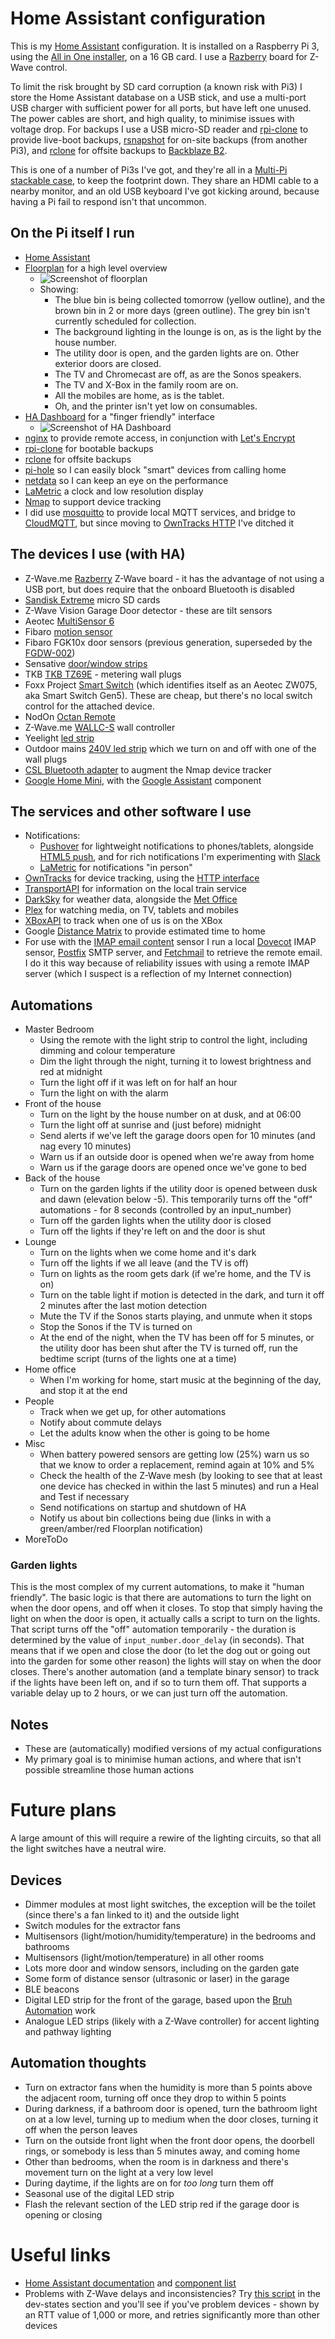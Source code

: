 # Home Assistant configuration
This is my [Home Assistant](https://home-assistant.io/) configuration. It is installed on a Raspberry Pi 3, using the [All in One installer](https://home-assistant.io/docs/installation/raspberry-pi-all-in-one/), on a 16 GB card. I use a [Razberry](https://razberry.z-wave.me/) board for Z-Wave control.

To limit the risk brought by SD card corruption (a known risk with Pi3) I store the Home Assistant database on a USB stick, and use a multi-port USB charger with sufficient power for all ports, but have left one unused. The power cables are short, and high quality, to minimise issues with voltage drop. For backups I use a USB micro-SD reader and [rpi-clone](https://github.com/billw2/rpi-clone) to provide live-boot backups, [rsnapshot](http://rsnapshot.org/) for on-site backups (from another Pi3), and [rclone](https://rclone.org/) for offsite backups to [Backblaze B2](https://www.backblaze.com/b2/cloud-storage.html).

This is one of a number of Pi3s I've got, and they're all in a [Multi-Pi stackable case](https://www.modmypi.com/raspberry-pi/cases-183/multi-pi-stacker/multi-pi-stackable-raspberry-pi-case), to keep the footprint down. They share an HDMI cable to a nearby monitor, and an old USB keyboard I've got kicking around, because having a Pi fail to respond isn't that uncommon.

## On the Pi itself I run

* [Home Assistant](https://home-assistant.io/)
* [Floorplan](https://github.com/pkozul/ha-floorplan) for a high level overview
  * ![Screenshot of floorplan](https://i.imgur.com/LEUpofO.png)
  * Showing: 
    * The blue bin is being collected tomorrow (yellow outline), and the brown bin in 2 or more days (green outline). The grey bin isn't currently scheduled for collection. 
    * The background lighting in the lounge is on, as is the light by the house number. 
    * The utility door is open, and the garden lights are on. Other exterior doors are closed.
    * The TV and Chromecast are off, as are the Sonos speakers.
    * The TV and X-Box in the family room are on. 
    * All the mobiles are home, as is the tablet. 
    * Oh, and the printer isn't yet low on consumables.
* [HA Dashboard](https://appdaemon.readthedocs.io/en/latest/DASHBOARD_INSTALL.html) for a "finger friendly" interface
  * ![Screenshot of HA Dashboard](https://i.imgur.com/gEvzY9x.png)
* [nginx](https://nginx.org/en/) to provide remote access, in conjunction with [Let's Encrypt](https://letsencrypt.org/)
* [rpi-clone](https://github.com/billw2/rpi-clone) for bootable backups
* [rclone](https://rclone.org/) for offsite backups
* [pi-hole](https://pi-hole.net/) so I can easily block "smart" devices from calling home
* [netdata](https://my-netdata.io/) so I can keep an eye on the performance
* [LaMetric](https://lametric.com/) a clock and low resolution display
* [Nmap](https://nmap.org/) to support device tracking
* I did use [mosquitto](https://mosquitto.org/) to provide local MQTT services, and bridge to [CloudMQTT](https://www.cloudmqtt.com/), but since moving to [OwnTracks HTTP](https://home-assistant.io/components/device_tracker.owntracks_http/) I've ditched it

## The devices I use (with HA)

* Z-Wave.me [Razberry](https://razberry.z-wave.me/) Z-Wave board - it has the advantage of not using a USB port, but does require that the onboard Bluetooth is disabled
* [Sandisk Extreme](https://www.sandisk.co.uk/home/memory-cards/microsd-cards/extreme-microsd) micro SD cards
* Z-Wave Vision Garage Door detector - these are tilt sensors
* Aeotec [MultiSensor 6](https://aeotec.com/z-wave-sensor)
* Fibaro [motion sensor](https://www.fibaro.com/en/products/motion-sensor/)
* Fibaro FGK10x door sensors (previous generation, superseded by the [FGDW-002](http://manuals.fibaro.com/door-window-sensor-2/))
* Sensative [door/window strips](https://www.stripsbysensative.com/strips-guard/)
* TKB [TKB TZ69E](http://www.tkbhome.com/?cn-p-d-271.html) - metering wall plugs
* Foxx Project [Smart Switch](https://www.getfoxx.com/products) (which identifies itself as an Aeotec ZW075, aka Smart Switch Gen5). These are cheap, but there's no local switch control for the attached device.
* NodOn [Octan Remote](http://nodon.fr/en/z-wave/octan-remote_7-2)
* Z-Wave.me [WALLC-S](http://eng.z-wave.me/index.php?id=30) wall controller
* Yeelight [led strip](https://www.yeelight.com/en_US/product/pitaya)
* Outdoor mains [240V led strip](https://www.lightingever.co.uk/220-240-v-ac-led-strip-multicolour-5050-50m.html) which we turn on and off with one of the wall plugs
* [CSL Bluetooth adapter](https://www.amazon.co.uk/gp/product/B00VFT4LD2/) to augment the Nmap device tracker
* [Google Home Mini](https://store.google.com/product/google_home_mini), with the [Google Assistant](https://home-assistant.io/components/google_assistant/) component

## The services and other software I use

* Notifications:
  * [Pushover](https://pushover.net/) for lightweight notifications to phones/tablets, alongside [HTML5 push](https://home-assistant.io/components/notify.html5/), and for rich notifications I'm experimenting with [Slack](https://slack.com/)
  * [LaMetric](https://lametric.com/) for notifications "in person"
* [OwnTracks](http://owntracks.org/) for device tracking, using the [HTTP interface](https://home-assistant.io/components/device_tracker.owntracks_http/)
* [TransportAPI](https://developer.transportapi.com/) for information on the local train service
* [DarkSky](https://darksky.net/dev/) for weather data, alongside the [Met Office](https://www.metoffice.gov.uk/datapoint)
* [Plex](https://www.plex.tv/sign-in/) for watching media, on TV, tablets and mobiles
* [XBoxAPI](https://xboxapi.com/) to track when one of us is on the XBox
* Google [Distance Matrix](https://developers.google.com/maps/documentation/distance-matrix/) to provide estimated time to home
* For use with the [IMAP email content](https://home-assistant.io/components/sensor.imap_email_content/) sensor I run a local [Dovecot](https://www.dovecot.org/) IMAP sensor, [Postfix](http://www.postfix.org/) SMTP server, and [Fetchmail](http://www.fetchmail.info/) to retrieve the remote email. I do it this way because of reliability issues with using a remote IMAP server (which I suspect is a reflection of my Internet connection)

## Automations

* Master Bedroom
  * Using the remote with the light strip to control the light, including dimming and colour temperature
  * Dim the light through the night, turning it to lowest brightness and red at midnight
  * Turn the light off if it was left on for half an hour
  * Turn the light on with the alarm
* Front of the house
  * Turn on the light by the house number on at dusk, and at 06:00
  * Turn the light off at sunrise and (just before) midnight
  * Send alerts if we've left the garage doors open for 10 minutes (and nag every 10 minutes)
  * Warn us if an outside door is opened when we're away from home
  * Warn us if the garage doors are opened once we've gone to bed
* Back of the house
  * Turn on the garden lights if the utility door is opened between dusk and dawn (elevation below -5). This temporarily turns off the "off" automations - for 8 seconds (controlled by an input_number)
  * Turn off the garden lights when the utility door is closed
  * Turn off the lights if they're left on and the door is shut
* Lounge
  * Turn on the lights when we come home and it's dark
  * Turn off the lights if we all leave (and the TV is off)
  * Turn on lights as the room gets dark (if we're home, and the TV is on)
  * Turn on the table light if motion is detected in the dark, and turn it off 2 minutes after the last motion detection
  * Mute the TV if the Sonos starts playing, and unmute when it stops
  * Stop the Sonos if the TV is turned on
  * At the end of the night, when the TV has been off for 5 minutes, or the utility door has been shut after the TV is turned off, run the bedtime script (turns of the lights one at a time)
* Home office
  * When I'm working for home, start music at the beginning of the day, and stop it at the end
* People
  * Track when we get up, for other automations
  * Notify about commute delays
  * Let the adults know when the other is going to be home
* Misc
  * When battery powered sensors are getting low (25%) warn us so that we know to order a replacement, remind again at 10% and 5%
  * Check the health of the Z-Wave mesh (by looking to see that at least one device has checked in within the last 5 minutes) and run a Heal and Test if necessary
  * Send notifications on startup and shutdown of HA
  * Notify us about bin collections being due (links in with a green/amber/red Floorplan notification)
* MoreToDo 

### Garden lights

This is the most complex of my current automations, to make it "human friendly". The basic logic is that there are automations to turn the light on when the door opens, and off when it closes. To stop that simply having the light on when the door is open, it actually calls a script to turn on the lights. That script turns off the "off" automation temporarily - the duration is determined by the value of `input_number.door_delay` (in seconds).  That means that if we open and close the door (to let the dog out or going out into the garden for some other reason) the lights will stay on when the door closes.  There's another automation (and a template binary sensor) to track if the lights have been left on, and if so to turn them off. That supports a variable delay up to 2 hours, or we can just turn off the automation.

## Notes

* These are (automatically) modified versions of my actual configurations
* My primary goal is to minimise human actions, and where that isn't possible streamline those human actions

# Future plans

A large amount of this will require a rewire of the lighting circuits, so that all the light switches have a neutral wire.

## Devices

* Dimmer modules at most light switches, the exception will be the toilet (since there's a fan linked to it) and the outside light
* Switch modules for the extractor fans
* Multisensors (light/motion/humidity/temperature) in the bedrooms and bathrooms
* Multisensors (light/motion/temperature) in all other rooms
* Lots more door and window sensors, including on the garden gate
* Some form of distance sensor (ultrasonic or laser) in the garage
* BLE beacons
* Digital LED strip for the front of the garage, based upon the [Bruh Automation](https://github.com/bruhautomation/ESP-MQTT-JSON-Digital-LEDs) work
* Analogue LED strips (likely with a Z-Wave controller) for accent lighting and pathway lighting

## Automation thoughts

* Turn on extractor fans when the humidity is more than 5 points above the adjacent room, turning off once they drop to within 5 points
* During darkness, if a bathroom door is opened, turn the bathroom light on at a low level, turning up to medium when the door closes, turning it off when the person leaves
* Turn on the outside front light when the front door opens, the doorbell rings, or somebody is less than 5 minutes away, and coming home
* Other than bedrooms, when the room is in darkness and there's movement turn on the light at a very low level
* During daytime, if the lights are on for *too long* turn them off
* Seasonal use of the digital LED strip
* Flash the relevant section of the LED strip red if the garage door is opening or closing

# Useful links

* [Home Assistant documentation](https://home-assistant.io/docs/) and [component list](https://home-assistant.io/components/)
* Problems with Z-Wave delays and inconsistencies? Try [this script](https://hastebin.com/igujenogud.coffeescript) in the dev-states section and you'll see if you've problem devices - shown by an RTT value of 1,000 or more, and retries significantly more than other devices
